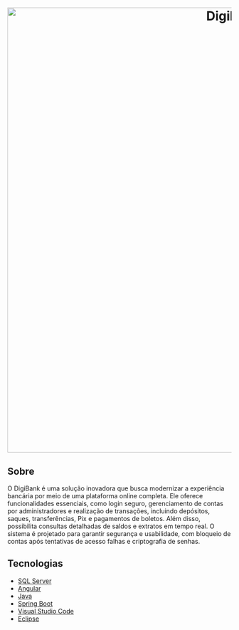 <h1 align="center">
  <img width="1000" alt="DigiBank" src="https://github.com/user-attachments/assets/297094d0-db1a-4651-9df7-230e92e8736e">
  </br>
</h1>

## Sobre
O DigiBank é uma solução inovadora que busca modernizar a experiência bancária por meio de uma plataforma online completa. Ele oferece funcionalidades essenciais, como login seguro, gerenciamento de contas por administradores e realização de transações, incluindo depósitos, saques, transferências, Pix e pagamentos de boletos. Além disso, possibilita consultas detalhadas de saldos e extratos em tempo real. O sistema é projetado para garantir segurança e usabilidade, com bloqueio de contas após tentativas de acesso falhas e criptografia de senhas.

## Tecnologias
- [SQL Server](https://learn.microsoft.com/pt-br/shows/azure-developers/what-is-sql-server-sql-tips-for-developers-0101)
- [Angular](https://angular.dev/)
- [Java](https://www.java.com/pt-BR/)
- [Spring Boot](https://spring.io/projects/spring-boot)
- [Visual Studio Code](https://code.visualstudio.com)
- [Eclipse](https://www.eclipse.org/)
